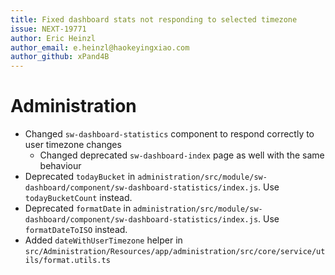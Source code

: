 ```yaml
---
title: Fixed dashboard stats not responding to selected timezone
issue: NEXT-19771
author: Eric Heinzl
author_email: e.heinzl@haokeyingxiao.com
author_github: xPand4B
---
```

# Administration
* Changed `sw-dashboard-statistics` component to respond correctly to user timezone changes
  * Changed deprecated `sw-dashboard-index` page as well with the same behaviour
* Deprecated `todayBucket` in `administration/src/module/sw-dashboard/component/sw-dashboard-statistics/index.js`. Use `todayBucketCount` instead. 
* Deprecated `formatDate` in `administration/src/module/sw-dashboard/component/sw-dashboard-statistics/index.js`. Use `formatDateToISO` instead. 
* Added `dateWithUserTimezone` helper in `src/Administration/Resources/app/administration/src/core/service/utils/format.utils.ts`
